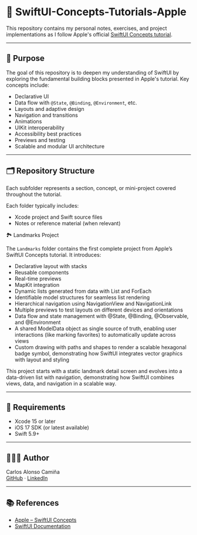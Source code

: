 # 📘 SwiftUI-Concepts-Tutorials-Apple

This repository contains my personal notes, exercises, and project implementations as I follow Apple's official [SwiftUI Concepts tutorial](https://developer.apple.com/tutorials/swiftui-concepts).

---

## 🎯 Purpose

The goal of this repository is to deepen my understanding of SwiftUI by exploring the fundamental building blocks presented in Apple's tutorial. Key concepts include: 

- Declarative UI
- Data flow with `@State`, `@Binding`, `@Environment`, etc.
- Layouts and adaptive design
- Navigation and transitions
- Animations
- UIKit interoperability
- Accessibility best practices
- Previews and testing
- Scalable and modular UI architecture

---

## 🗂 Repository Structure

Each subfolder represents a section, concept, or mini-project covered throughout the tutorial.

Each folder typically includes:

- Xcode project and Swift source files
- Notes or reference material (when relevant)

🏞 Landmarks Project

The `Landmarks` folder contains the first complete project from Apple’s SwiftUI Concepts tutorial. It introduces:

- Declarative layout with stacks
- Reusable components
- Real-time previews
- MapKit integration
- Dynamic lists generated from data with List and ForEach
- Identifiable model structures for seamless list rendering
- Hierarchical navigation using NavigationView and NavigationLink
- Multiple previews to test layouts on different devices and orientations
- Data flow and state management with @State, @Binding, @Observable, and @Environment
- A shared ModelData object as single source of truth, enabling user interactions (like marking favorites) to automatically update across views
- Custom drawing with paths and shapes to render a scalable hexagonal badge symbol, demonstrating how SwiftUI integrates vector graphics with layout and styling

This project starts with a static landmark detail screen and evolves into a data-driven list with navigation, demonstrating how SwiftUI combines views, data, and navigation in a scalable way.

---

## 🚀 Requirements

- Xcode 15 or later
- iOS 17 SDK (or latest available)
- Swift 5.9+

---

## 👨🏻‍💻 Author

Carlos Alonso Camiña  
[GitHub](https://github.com/calonsocamina) · [LinkedIn](https://www.linkedin.com/in/carlosalonsocamina)

---

## 📚 References

- [Apple – SwiftUI Concepts](https://developer.apple.com/tutorials/swiftui-concepts)
- [SwiftUI Documentation](https://developer.apple.com/documentation/swiftui)
